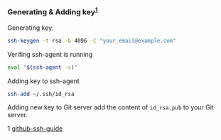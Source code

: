 ### Generating & Adding key<sup>[1](#github-ssh-guide)</sup>

Generating key:
```bash
ssh-keygen -t rsa -b 4096 -C "your_email@example.com"
```

Verifing ssh-agent is running
```bash
eval "$(ssh-agent -s)"
```

Adding key to ssh-agent
```bash
ssh-add ~/.ssh/id_rsa
```

Adding new key to Git server
add the content of `id_rsa.pub` to your Git server. 

<a name="github-ssh-guide">1</a> [github-ssh-guide](https://help.github.com/articles/generating-a-new-ssh-key-and-adding-it-to-the-ssh-agent/)

